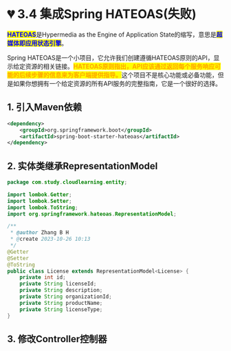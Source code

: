 # 💔 3.4 集成Spring HATEOAS(失败)

<mark style="color:blue;">**HATEOAS**</mark>是Hypermedia as the Engine of Application State的缩写，意思是<mark style="color:blue;">**超媒体即应用状态引擎**</mark>。

Spring HATEOAS是一个小项目，它允许我们创建遵循HATEOAS原则的API，显示给定资源的相关链接。<mark style="color:orange;">**HATEOAS原则指出，API应该通过返回每个服务响应可能的后续步骤的信息来为客户端提供指导。**</mark>这个项目不是核心功能或必备功能，但是如果你想拥有一个给定资源的所有API服务的完整指南，它是一个很好的选择。

## 1. 引入Maven依赖

```xml
<dependency>
    <groupId>org.springframework.boot</groupId>
    <artifactId>spring-boot-starter-hateoas</artifactId>
</dependency>
```

## 2. 实体类继承RepresentationModel

```java
package com.study.cloudlearning.entity;

import lombok.Getter;
import lombok.Setter;
import lombok.ToString;
import org.springframework.hateoas.RepresentationModel;

/**
 * @author Zhang B H
 * @create 2023-10-26 10:13
 */
@Getter
@Setter
@ToString
public class License extends RepresentationModel<License> {
    private int id;
    private String licenseId;
    private String description;
    private String organizationId;
    private String productName;
    private String licenseType;
}

```

## 3. 修改Controller控制器


